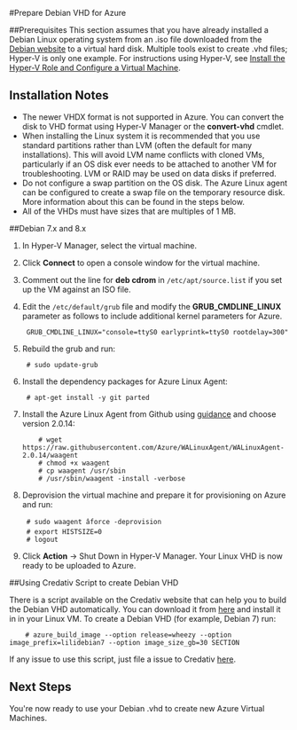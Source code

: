 <properties
	pageTitle="Prepare Debian Linux VHD | Windows Azure"
	description="Learn how to create Debian 7 & 8 VHD files for deployment in Azure."
	services="virtual-machines"
	documentationCenter=""
	authors="SuperScottz"
	manager="timlt"
	editor=""/>

<tags
	ms.service="virtual-machines"
	ms.date="12/01/2015"
	wacn.date=""/>




#Prepare Debian VHD for Azure

##Prerequisites
This section assumes that you have already installed a Debian Linux operating system from an .iso file downloaded from the [Debian website](https://www.debian.org/distrib/) to a virtual hard disk. Multiple tools exist to create .vhd files; Hyper-V is only one example. For instructions using Hyper-V, see [Install the Hyper-V Role and Configure a Virtual Machine](https://technet.microsoft.com/zh-cn/library/hh846766.aspx). 


## Installation Notes

- The newer VHDX format is not supported in Azure. You can convert the disk to VHD format using Hyper-V Manager or the **convert-vhd** cmdlet.
- When installing the Linux system it is recommended that you use standard partitions rather than LVM (often the default for many installations). This will avoid LVM name conflicts with cloned VMs, particularly if an OS disk ever needs to be attached to another VM for troubleshooting. LVM or RAID may be used on data disks if preferred.
- Do not configure a swap partition on the OS disk. The Azure Linux agent can be configured to create a swap file on the temporary resource disk. More information about this can be found in the steps below.
- All of the VHDs must have sizes that are multiples of 1 MB.


##Debian 7.x and 8.x

1. In Hyper-V Manager, select the virtual machine.

2. Click **Connect** to open a console window for the virtual machine.

3. Comment out the line for **deb cdrom** in `/etc/apt/source.list` if you set up the VM against an ISO file.

4. Edit the `/etc/default/grub` file and modify the **GRUB_CMDLINE_LINUX** parameter as follows to include additional kernel parameters for Azure.

        GRUB_CMDLINE_LINUX="console=ttyS0 earlyprintk=ttyS0 rootdelay=300"

5. Rebuild the grub and run:

        # sudo update-grub 

6. Install the dependency packages for Azure Linux Agent:

        # apt-get install -y git parted

7.	Install the Azure Linux Agent from Github using [guidance](/documentation/articles/virtual-machines-linux-update-agent) and choose version 2.0.14:

			# wget https://raw.githubusercontent.com/Azure/WALinuxAgent/WALinuxAgent-2.0.14/waagent
			# chmod +x waagent
			# cp waagent /usr/sbin
			# /usr/sbin/waagent -install -verbose

8. Deprovision the virtual machine and prepare it for provisioning on Azure and run:

        # sudo waagent âforce -deprovision
        # export HISTSIZE=0
        # logout
 
9. Click **Action** -> Shut Down in Hyper-V Manager. Your Linux VHD is now ready to be uploaded to Azure.

##Using Credativ Script to create Debian VHD

There is a script available on the Credativ website that can help you to build the Debian VHD automatically. You can download it from [here](https://gitlab.credativ.com/de/azure-manage) and install it in in your Linux VM. To create a Debian VHD (for example, Debian 7) run:

        # azure_build_image --option release=wheezy --option image_prefix=lilidebian7 --option image_size_gb=30 SECTION

If any issue to use this script, just file a issue to Credativ [here](https://gitlab.credativ.com/groups/de/issues).

## Next Steps

You're now ready to use your Debian .vhd to create new Azure Virtual Machines.
